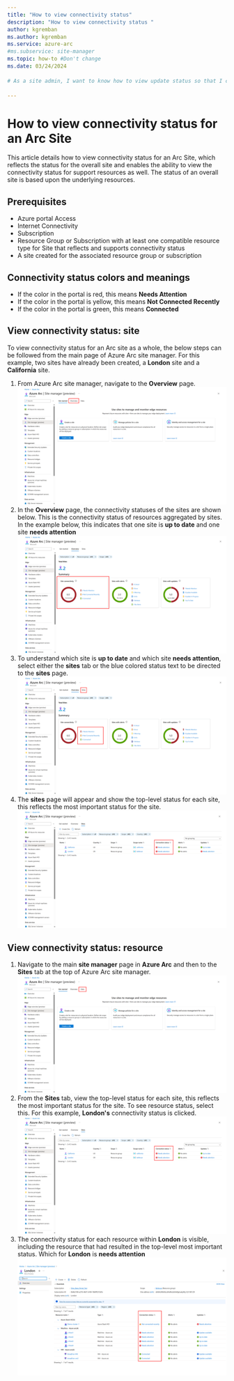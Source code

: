 ```yaml
---
title: "How to view connectivity status"
description: "How to view connectivity status "
author: kgremban
ms.author: kgremban
ms.service: azure-arc
#ms.subservice: site-manager
ms.topic: how-to #Don't change
ms.date: 03/24/2024

# As a site admin, I want to know how to view update status so that I can use my site.

---
```

# How to view connectivity status for an Arc Site

This article details how to view connectivity status for an Arc Site, which reflects the status for the overall site and enables the ability to view the connectivity status for support resources as well. The status of an overall site is based upon the underlying resources.

## Prerequisites

* Azure portal Access
* Internet Connectivity
* Subscription
* Resource Group or Subscription with at least one compatible resource type for Site that reflects and supports connectivity status
* A site created for the associated resource group or subscription

## Connectivity status colors and meanings

* If the color in the portal is red, this means **Needs Attention**
* If the color in the portal is yellow, this means **Not Connected Recently**
* If the color in the portal is green, this means **Connected**

## View connectivity status: site

To view connectivity status for an Arc site as a whole, the below steps can be followed from the main page of Azure Arc site manager. For this example, two sites have already been created, a **London** site and a **California** site. 

1. From Azure Arc site manager, navigate to the **Overview** page. 
![site manager overview page](./media/how-to-view-connectivity-status/overview_sites_page.png)
2. In the **Overview** page, the connectivity statuses of the sites are shown below. This is the connectivity status of resources aggregated by sites. In the example below, this indicates that one site is **up to date** and one site **needs attention**
![connectivity view in the overview page](./media/how-to-view-connectivity-status/site_connection_overview.png)
3. To understand which site is **up to date** and which site **needs attention**, select either the **sites** tab or the blue colored status text to be directed to the **sites** page.
![connectivity status and navigating to more detail from the overview page](./media/how-to-view-connectivity-status/click_connectivity_status_site_details.png)
4. The **sites** page will appear and show the top-level status for each site, this reflects the most important status for the site. 
![most important status view for connectivity in the overview page](./media/how-to-view-connectivity-status/site_connectivity_status_from_sites_page.png)

## View connectivity status: resource

1. Navigate to the main **site manager** page in **Azure Arc** and then to the **Sites** tab at the top of Azure Arc site manager. 
![the site manager overview page then navigate to sites](./media/how-to-view-connectivity-status/sites_button_from_site_manager.png)
2. From the **Sites** tab, view the top-level status for each site, this reflects the most important status for the site. To see resource status, select this. For this example, **London's** connectivity status is clicked.
![connectivity status navigate from sites tab](./media/how-to-view-connectivity-status/site_connectivity_status_from_sites_page.png)
3. The connectivity status for each resource within **London** is visible, including the resource that had resulted in the top-level most important status. Which for **London** is **needs attention**
![resource connectivity status for the site london](./media/how-to-view-connectivity-status/london_resource_status_connectivity.png)
